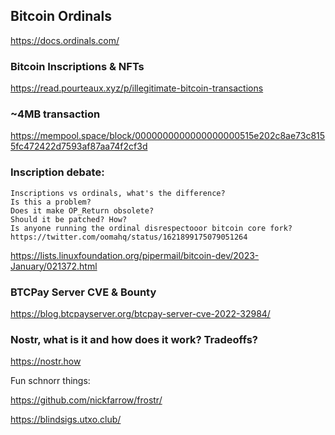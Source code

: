 ## Bitcoin Ordinals

https://docs.ordinals.com/

### Bitcoin Inscriptions & NFTs

https://read.pourteaux.xyz/p/illegitimate-bitcoin-transactions

### ~4MB transaction

https://mempool.space/block/0000000000000000000515e202c8ae73c8155fc472422d7593af87aa74f2cf3d

### Inscription debate:

    Inscriptions vs ordinals, what's the difference?
    Is this a problem?
    Does it make OP_Return obsolete?
    Should it be patched? How?
    Is anyone running the ordinal disrespectooor bitcoin core fork?
    https://twitter.com/oomahq/status/1621899175079051264

https://lists.linuxfoundation.org/pipermail/bitcoin-dev/2023-January/021372.html

### BTCPay Server CVE & Bounty

https://blog.btcpayserver.org/btcpay-server-cve-2022-32984/

### Nostr, what is it and how does it work? Tradeoffs?

https://nostr.how

Fun schnorr things:

https://github.com/nickfarrow/frostr/

https://blindsigs.utxo.club/
